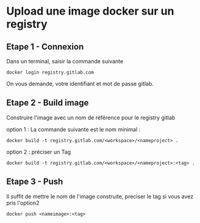# Upload une image docker sur un registry

## Etape 1 - Connexion

Dans un terminal, saisir la commande suivante

```
docker login registry.gitlab.com
```

On vous demande, votre identifiant et mot de passe gitlab.

## Etape 2 - Build image

Construire l'image avec un nom de référence pour le registry gitlab

option 1 : La commande suivante est le nom minimal :

```
docker build -t registry.gitlab.com/<workspace>/<nameproject> .
```

option 2 : préciser un Tag

```
docker build -t registry.gitlab.com/<workspace>/<nameproject>:<tag> .
```

## Etape 3 - Push

Il suffit de mettre le nom de l'image construite, preciser le tag si vous avez pris l'option2

```
docker push <nameimage>:<tag>
```